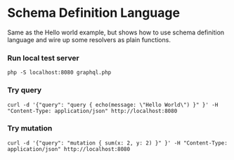 # Schema Definition Language

Same as the Hello world example, but shows how to use schema definition language
and wire up some resolvers as plain functions.

### Run local test server
```
php -S localhost:8080 graphql.php
```

### Try query
```
curl -d '{"query": "query { echo(message: \"Hello World\") }" }' -H "Content-Type: application/json" http://localhost:8080
```

### Try mutation
```
curl -d '{"query": "mutation { sum(x: 2, y: 2) }" }' -H "Content-Type: application/json" http://localhost:8080
```
